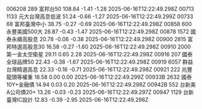 006208	289	富邦台50	108.84	-1.41	-1.28	2025-06-16T12:22:49.298Z
00713	1133	元大台灣高息低波	51.24	-0.66	-1.27	2025-06-16T12:22:49.299Z
00733	68	富邦臺灣中小	38.75	-0.27	-0.69	2025-06-16T12:22:49.298Z
00858	600	永豐美國500大	28.87	-0.43	-1.47	2025-06-16T12:22:49.298Z
00878	1572	國泰永續高股息	20.78	-0.08	-0.38	2025-06-16T12:22:49.298Z
00900	2815	富邦特選高股息30	16.58	-0.27	-1.60	2025-06-16T12:22:49.298Z
00910	2000	第一金太空衛星	29.11	0.65	2.28	2025-06-16T12:22:49.298Z
00916	207	國泰全球品牌50	22.43	-0.38	-1.67	2025-06-16T12:22:49.298Z
00919	6057	群益台灣精選高息	22.33	-0.16	-0.71	2025-06-16T12:22:49.298Z
00921	222	兆豐龍頭等權重	18.58	0.00	0.00	2025-06-16T12:22:49.299Z
00933B	2632	國泰10Y+金融債	14.94	0.03	0.20	2025-06-16T12:22:49.298Z
00942B	552	台新美A公司債20+	13.26	-0.03	-0.23	2025-06-16T12:22:49.297Z
00947	1129	台新臺灣IC設計	12.83	-0.39	-2.95	2025-06-16T12:22:49.298Z